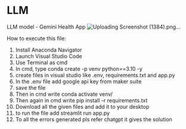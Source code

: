 # LLM
LLM model - Gemini Health App
![Uploading Screenshot (1384).png…]()

How to execute this file:
1. Install Anaconda Navigator
2. Launch Visual Studio Code
3. Use Terminal as cmd
4. In cmd, type conda create -p venv python==3.10 -y
5. create files in visual studio like .env, requirements.txt and app.py
6. In the .env file add google api key from maker suite
7. save the file
8. Then in cmd write conda activate venv/
9. Then again in cmd write pip install -r requirements.txt
10. Download all the given files and add it to your desktop
11. to run the file add streamlit run app.py
12. To all the errors generated pls refer chatgpt it gives the solution 
   

